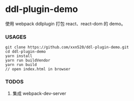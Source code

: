 # ddl-plugin-demo
使用 webpack ddlplugin 打包 react、react-dom 的 demo。
### USAGES
```
git clone https://github.com/xxn520/ddl-plugin-demo.git
cd ddl-plugin-demo
yarn install
yarn run buildVendor
yarn run build
// open index.html in browser
```
### TODOS
1. 集成 webpack-dev-server

